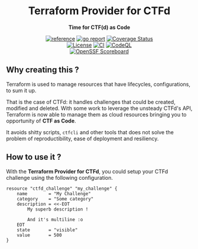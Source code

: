 <div align="center">
    <h1>Terraform Provider for CTFd</h1>
    <p><b>Time for CTF(d) as Code</b><p>
    <a href="https://pkg.go.dev/github.com/ctfer-io/tofu-provider-ctfd"><img src="https://shields.io/badge/-reference-blue?logo=go&style=for-the-badge" alt="reference"></a>
	<a href="https://goreportcard.com/report/github.com/ctfer-io/tofu-provider-ctfd"><img src="https://goreportcard.com/badge/github.com/ctfer-io/tofu-provider-ctfd?style=for-the-badge" alt="go report"></a>
	<a href="https://coveralls.io/github/ctfer-io/tofu-provider-ctfd?branch=main"><img src="https://img.shields.io/coverallsCoverage/github/ctfer-io/tofu-provider-ctfd?style=for-the-badge" alt="Coverage Status"></a>
	<br>
	<a href=""><img src="https://img.shields.io/github/license/ctfer-io/tofu-provider-ctfd?style=for-the-badge" alt="License"></a>
	<a href="https://github.com/ctfer-io/tofu-provider-ctfd/actions?query=workflow%3Aci+"><img src="https://img.shields.io/github/actions/workflow/status/ctfer-io/tofu-provider-ctfd/ci.yaml?style=for-the-badge&label=CI" alt="CI"></a>
	<a href="https://github.com/ctfer-io/tofu-provider-ctfd/actions/workflows/codeql-analysis.yaml"><img src="https://img.shields.io/github/actions/workflow/status/ctfer-io/tofu-provider-ctfd/codeql-analysis.yaml?style=for-the-badge&label=CodeQL" alt="CodeQL"></a>
    <br>
    <a href="https://securityscorecards.dev/viewer/?uri=github.com/ctfer-io/tofu-provider-ctfd"><img src="https://img.shields.io/ossf-scorecard/github.com/ctfer-io/tofu-provider-ctfd?label=openssf%20scorecard&style=for-the-badge" alt="OpenSSF Scoreboard"></a>
</div>

## Why creating this ?

Terraform is used to manage resources that have lifecycles, configurations, to sum it up.

That is the case of CTFd: it handles challenges that could be created, modified and deleted.
With some work to leverage the unsteady CTFd's API, Terraform is now able to manage them as cloud resources bringing you to opportunity of **CTF as Code**.

It avoids shitty scripts, `ctfcli` and other tools that does not solve the problem of reproductibility, ease of deployment and resiliency.

## How to use it ?

With the **Terraform Provider for CTFd**, you could setup your CTFd challenge using the following configuration.
```hcl
resource "ctfd_challenge" "my_challenge" {
    name        = "My Challenge"
    category    = "Some category"
    description = <<-EOT
        My superb description !

        And it's multiline :o
    EOT
    state       = "visible"
    value       = 500
}
```
